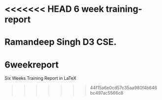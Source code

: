 <<<<<<< HEAD
6 week training-report
================

Ramandeep Singh D3 CSE.
=======
6weekreport
===========

Six Weeks Training Report in LaTeX
>>>>>>> 44f15a6e0cd57c35aa980f4b646bc497ac5566c8
